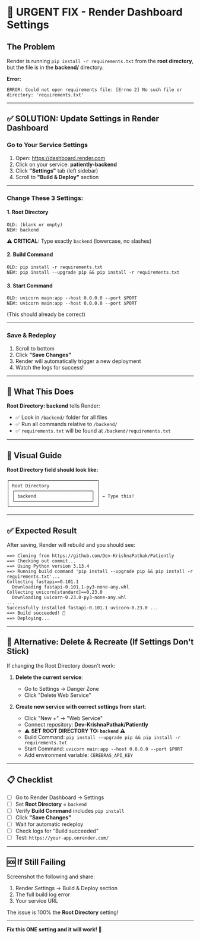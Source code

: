 # 🚨 URGENT FIX - Render Dashboard Settings

## The Problem
Render is running `pip install -r requirements.txt` from the **root directory**, but the file is in the **backend/** directory.

**Error:**
```
ERROR: Could not open requirements file: [Errno 2] No such file or directory: 'requirements.txt'
```

---

## ✅ SOLUTION: Update Settings in Render Dashboard

### Go to Your Service Settings

1. Open: https://dashboard.render.com
2. Click on your service: **patiently-backend**
3. Click **"Settings"** tab (left sidebar)
4. Scroll to **"Build & Deploy"** section

---

### Change These 3 Settings:

#### 1. Root Directory
```
OLD: (blank or empty)
NEW: backend
```
⚠️ **CRITICAL:** Type exactly `backend` (lowercase, no slashes)

#### 2. Build Command
```
OLD: pip install -r requirements.txt
NEW: pip install --upgrade pip && pip install -r requirements.txt
```

#### 3. Start Command  
```
OLD: uvicorn main:app --host 0.0.0.0 --port $PORT
NEW: uvicorn main:app --host 0.0.0.0 --port $PORT
```
(This should already be correct)

---

### Save & Redeploy

1. Scroll to bottom
2. Click **"Save Changes"**
3. Render will automatically trigger a new deployment
4. Watch the logs for success!

---

## 🎯 What This Does

**Root Directory: backend** tells Render:
- ✅ Look in `/backend/` folder for all files
- ✅ Run all commands relative to `/backend/`
- ✅ `requirements.txt` will be found at `/backend/requirements.txt`

---

## 📸 Visual Guide

**Root Directory field should look like:**
```
┌─────────────────────────────────┐
│ Root Directory                  │
│ ┌─────────────────────────────┐ │
│ │ backend                     │ │ ← Type this!
│ └─────────────────────────────┘ │
└─────────────────────────────────┘
```

---

## ✅ Expected Result

After saving, Render will rebuild and you should see:

```
==> Cloning from https://github.com/Dev-KrishnaPathak/Patiently
==> Checking out commit...
==> Using Python version 3.13.4
==> Running build command 'pip install --upgrade pip && pip install -r requirements.txt'...
Collecting fastapi==0.101.1
  Downloading fastapi-0.101.1-py3-none-any.whl
Collecting uvicorn[standard]==0.23.0
  Downloading uvicorn-0.23.0-py3-none-any.whl
...
Successfully installed fastapi-0.101.1 uvicorn-0.23.0 ...
==> Build succeeded! 🎉
==> Deploying...
```

---

## 🔄 Alternative: Delete & Recreate (If Settings Don't Stick)

If changing the Root Directory doesn't work:

1. **Delete the current service**:
   - Go to Settings → Danger Zone
   - Click "Delete Web Service"

2. **Create new service with correct settings from start**:
   - Click "New +" → "Web Service"
   - Connect repository: **Dev-KrishnaPathak/Patiently**
   - ⚠️ **SET ROOT DIRECTORY TO: `backend`** ⚠️
   - Build Command: `pip install --upgrade pip && pip install -r requirements.txt`
   - Start Command: `uvicorn main:app --host 0.0.0.0 --port $PORT`
   - Add environment variable: `CEREBRAS_API_KEY`

---

## 📋 Checklist

- [ ] Go to Render Dashboard → Settings
- [ ] Set **Root Directory** = `backend`
- [ ] Verify **Build Command** includes `pip install`
- [ ] Click **"Save Changes"**
- [ ] Wait for automatic redeploy
- [ ] Check logs for "Build succeeded"
- [ ] Test: `https://your-app.onrender.com/`

---

## 🆘 If Still Failing

Screenshot the following and share:
1. Render Settings → Build & Deploy section
2. The full build log error
3. Your service URL

The issue is 100% the **Root Directory** setting!

---

**Fix this ONE setting and it will work! 🚀**
